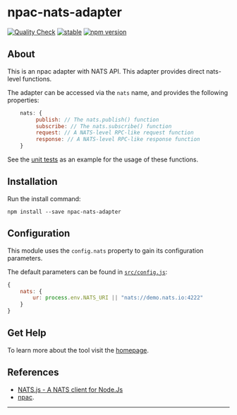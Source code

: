 npac-nats-adapter
=================

[![Quality Check](https://github.com/tombenke/npac-nats-adapter/actions/workflows/quality_check.yml/badge.svg)](https://github.com/tombenke/npac-nats-adapter/actions/workflows/quality_check.yml)
[![stable](http://badges.github.io/stability-badges/dist/stable.svg)](http://github.com/badges/stability-badges)
[![npm version][npm-badge]][npm-url]

## About

This is an npac adapter with NATS API. This adapter provides direct nats-level functions.

The adapter can be accessed via the `nats` name, and provides the following properties:

```JavaScript
    nats: {
         publish: // The nats.publish() function
         subscribe: // The nats.subscribe() function
         request: // A NATS-level RPC-like request function
         response: // A NATS-level RPC-like response function
    }
```

See the [unit tests](src/index.spec.js) as an example for the usage of these functions.

## Installation

Run the install command:

    npm install --save npac-nats-adapter

## Configuration

This module uses the `config.nats` property to gain its configuration parameters.

The default parameters can be found in [`src/config.js`](src/config.js):

```JavaScript
{
    nats: {
        ur: process.env.NATS_URI || "nats://demo.nats.io:4222"
    }
}
```

## Get Help

To learn more about the tool visit the [homepage](http://tombenke.github.io/npac-nats-adapter/api/).

## References

- [NATS.js - A NATS client for Node.Js](https://github.com/nats-io/nats.js#readme)
- [npac](http://tombenke.github.io/npac).

---

[npm-badge]: https://badge.fury.io/js/npac-nats-adapter.svg
[npm-url]: https://badge.fury.io/js/npac-nats-adapter

